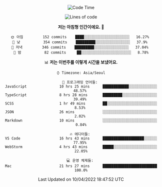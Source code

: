 <div align='center'>
 
<!--START_SECTION:waka-->
![Code Time](http://img.shields.io/badge/Code%20Time-1%2C336%20hrs%205%20mins-blue)

![Lines of code](https://img.shields.io/badge/%EC%A0%80%EB%8A%94%20%EC%97%AC%ED%83%9C%EA%B9%8C%EC%A7%80%20-97%20Thousand%20%EC%A4%84%EC%9D%98%20%EC%BD%94%EB%93%9C%EB%A5%BC%20%EC%9E%91%EC%84%B1%ED%96%88%EC%96%B4%EC%9A%94.-blue)

**저는 아침형 인간이에요. 🐤** 

```text
🌞 아침         152 commits    ████░░░░░░░░░░░░░░░░░░░░░   16.27% 
🌆 낮　         354 commits    █████████░░░░░░░░░░░░░░░░   37.9% 
🌃 저녁         346 commits    █████████░░░░░░░░░░░░░░░░   37.04% 
🌙 밤　         82 commits     ██░░░░░░░░░░░░░░░░░░░░░░░   8.78%

```


📊 **저는 이번주를 이렇게 시간을 보냈어요.** 

```text
⌚︎ Timezone: Asia/Seoul

💬 프로그래밍 언어들: 
JavaScript               10 hrs 25 mins      ████████████░░░░░░░░░░░░░   48.57% 
TypeScript               8 hrs 28 mins       █████████░░░░░░░░░░░░░░░░   39.49% 
SCSS                     1 hr 49 mins        ██░░░░░░░░░░░░░░░░░░░░░░░   8.53% 
JSON                     26 mins             ░░░░░░░░░░░░░░░░░░░░░░░░░   2.02% 
Markdown                 10 mins             ░░░░░░░░░░░░░░░░░░░░░░░░░   0.84%

🔥 에디터들: 
VS Code                  16 hrs 43 mins      ███████████████████░░░░░░   77.95% 
WebStorm                 4 hrs 43 mins       █████░░░░░░░░░░░░░░░░░░░░   22.05%

💻 운영 체제들: 
Mac                      21 hrs 27 mins      █████████████████████████   100.0%

```


 Last Updated on 10/04/2022 18:47:52 UTC
<!--END_SECTION:waka-->
 </div>
<!---
Emewjin/Emewjin is a ✨ special ✨ repository because its `README.md` (this file) appears on your GitHub profile.
You can click the Preview link to take a look at your changes.
--->
